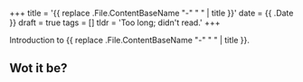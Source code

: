 +++
title = '{{ replace .File.ContentBaseName "-" " " | title }}'
date = {{ .Date }}
draft = true
tags = []
tldr = 'Too long; didn't read.'
+++

Introduction to {{ replace .File.ContentBaseName "-" " " | title }}.

<!--more-->

## Wot it be?
